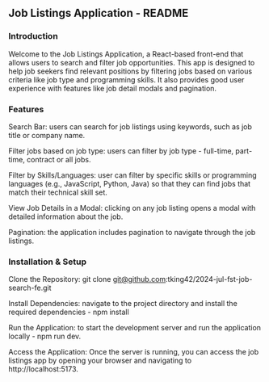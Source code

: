 ## Job Listings Application - README

### Introduction

Welcome to the Job Listings Application, a React-based front-end that allows users to search and filter job opportunities. This app is designed to help job seekers find relevant positions by filtering jobs based on various criteria like job type and programming skills. It also provides good user experience with features like job detail modals and pagination.

### Features

Search Bar: users can search for job listings using keywords, such as job title or company name.

Filter jobs based on job type: users can filter by job type - full-time, part-time, contract or all jobs.

Filter by Skills/Languages: user can filter by specific skills or programming languages (e.g., JavaScript, Python, Java) so that they can find jobs that match their technical skill set.

View Job Details in a Modal: clicking on any job listing opens a modal with detailed information about the job.

Pagination: the application includes pagination to navigate through the job listings.

### Installation & Setup

Clone the Repository: git clone git@github.com:tking42/2024-jul-fst-job-search-fe.git

Install Dependencies: navigate to the project directory and install the required dependencies - npm install

Run the Application: to start the development server and run the application locally - npm run dev.

Access the Application: Once the server is running, you can access the job listings app by opening your browser and navigating to http://localhost:5173.
